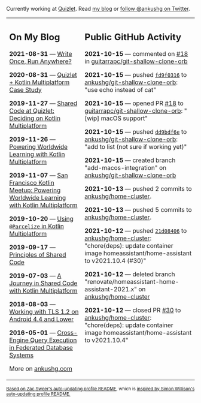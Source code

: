 Currently working at [Quizlet](https://quizlet.com/). Read [my blog](https://ankushg.com/) or [follow @ankushg on Twitter](https://twitter.com/ankushg).

<table><tr><td valign="top" width="40%">

## On My Blog
<!-- blog starts -->
**2021-08-31** — [Write Once, Run Anywhere?](https://ankushg.com/posts/write-once-run-anywhere-increment/)

**2020-08-31** — [Quizlet + Kotlin Multiplatform Case Study](https://ankushg.com/posts/quizlet-kotlin-multiplatform-case-study/)

**2019-11-27** — [Shared Code at Quizlet: Deciding on Kotlin Multiplatform](https://ankushg.com/posts/shared-code-kotlin-multiplatform/)

**2019-11-26** — [Powering Worldwide Learning with Kotlin Multiplatform](https://ankushg.com/speaking/droidcon-sf-2019)

**2019-11-07** — [San Francisco Kotlin Meetup: Powering Worldwide Learning with Kotlin Multiplatform](https://ankushg.com/speaking/sf-kotlin-meetup-2019)

**2019-10-20** — [Using `@Parcelize` in Kotlin Multiplatform](https://ankushg.com/posts/multiplatform-parcelize/)

**2019-09-17** — [Principles of Shared Code](https://ankushg.com/speaking/denver-startup-week-2019)

**2019-07-03** — [A Journey in Shared Code with Kotlin Multiplatform](https://ankushg.com/speaking/droidcon-berlin-2019)

**2018-08-03** — [Working with TLS 1.2 on Android 4.4 and Lower](https://ankushg.com/posts/tls-1.2-on-android/)

**2016-05-01** — [Cross-Engine Query Execution in Federated Database Systems](https://ankushg.com/projects/thesis)
<!-- blog ends -->
More on [ankushg.com](https://ankushg.com/)
</td><td valign="top" width="60%">

## Public GitHub Activity
<!-- githubActivity starts -->
**2021-10-15** — commented on [#18](https://github.com/guitarrapc/git-shallow-clone-orb/pull/18#issuecomment-944622738) in [guitarrapc/git-shallow-clone-orb](https://api.github.com/repos/guitarrapc/git-shallow-clone-orb)

**2021-10-15** — pushed [`fd9f0316`](https://github.com/ankushg/git-shallow-clone-orb/commit/fd9f031699d58f0890aeccb13ed362ee03665399) to [ankushg/git-shallow-clone-orb](https://api.github.com/repos/ankushg/git-shallow-clone-orb): "use echo instead of cat"

**2021-10-15** — opened PR [#18](https://github.com/guitarrapc/git-shallow-clone-orb/pull/18) to [guitarrapc/git-shallow-clone-orb](https://api.github.com/repos/guitarrapc/git-shallow-clone-orb): "[wip] macOS support"

**2021-10-15** — pushed [`dd9bdf6e`](https://github.com/ankushg/git-shallow-clone-orb/commit/dd9bdf6ebd7cf3600cf57739fc5a0953eaa6baa3) to [ankushg/git-shallow-clone-orb](https://api.github.com/repos/ankushg/git-shallow-clone-orb): "add to list (not sure if working yet)"

**2021-10-15** — created branch "add-macos-integration" on [ankushg/git-shallow-clone-orb](https://api.github.com/repos/ankushg/git-shallow-clone-orb)

**2021-10-13** — pushed 2 commits to [ankushg/home-cluster](https://api.github.com/repos/ankushg/home-cluster).

**2021-10-13** — pushed 5 commits to [ankushg/home-cluster](https://api.github.com/repos/ankushg/home-cluster).

**2021-10-12** — pushed [`21d08406`](https://github.com/ankushg/home-cluster/commit/21d084068d8646b0b3cacf52577f22b63ff3c183) to [ankushg/home-cluster](https://api.github.com/repos/ankushg/home-cluster): "chore(deps): update container image homeassistant/home-assistant to v2021.10.4 (#30)"

**2021-10-12** — deleted branch "renovate/homeassistant-home-assistant-2021.x" on [ankushg/home-cluster](https://api.github.com/repos/ankushg/home-cluster)

**2021-10-12** — closed PR [#30](https://github.com/ankushg/home-cluster/pull/30) to [ankushg/home-cluster](https://api.github.com/repos/ankushg/home-cluster): "chore(deps): update container image homeassistant/home-assistant to v2021.10.4"
<!-- githubActivity ends -->
</td></tr></table>

<sub><a href="https://github.com/ZacSweers/ZacSweers">Based on Zac Sweer's auto-updating profile README</a>, which is <a href="https://simonwillison.net/2020/Jul/10/self-updating-profile-readme/">inspired by Simon Willison's auto-updating profile README.</a></sub>